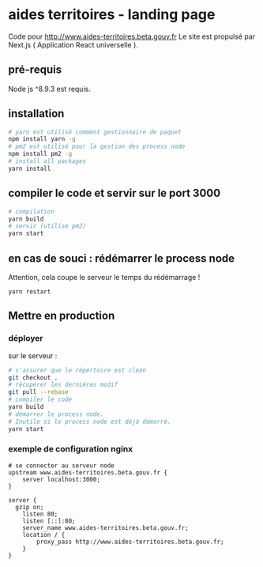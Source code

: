 # aides territoires - landing page

Code pour http://www.aides-territoires.beta.gouv.fr
Le site est propulsé par Next.js ( Application React universelle ).

## pré-requis

Node js ^8.9.3 est requis.

## installation

```sh
# yarn est utilisé comment gestionnaire de paquet
npm install yarn -g
# pm2 est utilisé pour la gestion des process node
npm install pm2 -g
# install all packages
yarn install
```

## compiler le code et servir sur le port 3000

```sh
# compilation
yarn build
# servir (utilise pm2)
yarn start
```

## en cas de souci : rédémarrer le process node

Attention, cela coupe le serveur le temps du rédémarrage !

```
yarn restart
```

## Mettre en production

### déployer

sur le serveur :

```sh
# s'assurer que le répertoire est clean
git checkout .
# récupérer les dernières modif
git pull --rebase
# compiler le code
yarn build
# démarrer le process node.
# Inutile si le process node est déjà démarré.
yarn start
```

### exemple de configuration nginx

```
# se connecter au serveur node
upstream www.aides-territoires.beta.gouv.fr {
    server localhost:3000;
}

server {
  gzip on;
	listen 80;
	listen [::]:80;
	server_name www.aides-territoires.beta.gouv.fr;
	location / {
		proxy_pass http://www.aides-territoires.beta.gouv.fr;
	}
}
```
